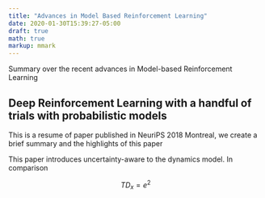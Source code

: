 ```yaml
---
title: "Advances in Model Based Reinforcement Learning"
date: 2020-01-30T15:39:27-05:00
draft: true
math: true
markup: mmark
---
```


Summary over the recent advances in Model-based Reinforcement Learning

<!--more-->

## Deep Reinforcement Learning with a handful of trials with probabilistic models

This is a resume of paper published in NeuriPS 2018 Montreal, we create a brief summary and the highlights of this paper

This paper introduces uncertainty-aware to the dynamics model. In comparison

$$TD_x = e^2$$